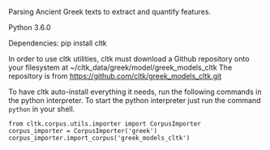 Parsing Ancient Greek texts to extract and quantify features.

Python 3.6.0

Dependencies:
pip install cltk

In order to use cltk utilities, cltk must download a Github repository onto your filesystem at ~/cltk\_data/greek/model/greek\_models\_cltk
The repository is from https://github.com/cltk/greek_models_cltk.git

To have cltk auto-install everything it needs, run the following commands in the python interpreter. To start the python interpreter just run the command `python` in your shell.

```
from cltk.corpus.utils.importer import CorpusImporter
corpus_importer = CorpusImporter('greek')
corpus_importer.import_corpus('greek_models_cltk')
```
